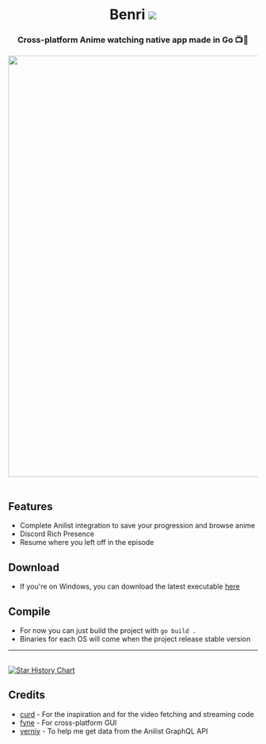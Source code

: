 
<div align="center">
<h1> Benri  <img src="https://img.shields.io/badge/Go-CEBB5B?style=for-the-badge&logo=go&logoColor=white"> </h1>
<h3> Cross-platform Anime watching native app made in Go 📺🌸</h3>
<img src="https://github.com/user-attachments/assets/eb5161a2-0e1e-446d-93af-d659636b9cde" width="850">
</div>
<br>

## Features
- Complete Anilist integration to save your progression and browse anime
- Discord Rich Presence
- Resume where you left off in the episode

## Download
- If you're on Windows, you can download the latest executable [here](https://uwu.apologize.fr/download) <br>

## Compile
- For now you can just build the project with `go build .`
- Binaries for each OS will come when the project release stable version<br>

---

<br>
<a href="https://star-history.com/#Apologieze/Benri&Date">
 <picture>
   <source media="(prefers-color-scheme: dark)" srcset="https://api.star-history.com/svg?repos=Apologieze/Benri&type=Date&theme=dark" />
   <source media="(prefers-color-scheme: light)" srcset="https://api.star-history.com/svg?repos=Apologieze/Benri&type=Date" />
   <img alt="Star History Chart" src="https://api.star-history.com/svg?repos=Apologieze/Benri&type=Date" />
 </picture>
</a>

## Credits
- [curd](https://github.com/Wraient/curd) - For the inspiration and for the video fetching and streaming code
- [fyne](https://github.com/fyne-io/fyne-io.github.io) - For cross-platform GUI
- [verniy](https://github.com/rl404/verniy) - To help me get data from the Anilist GraphQL API
